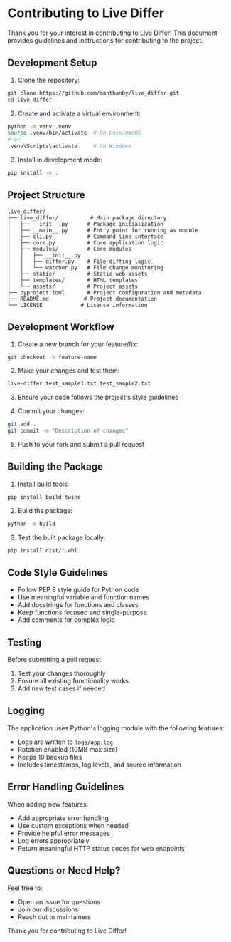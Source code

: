 # Contributing to Live Differ

Thank you for your interest in contributing to Live Differ! This document provides guidelines and instructions for contributing to the project.

## Development Setup

1. Clone the repository:
```bash
git clone https://github.com/manthanby/live_differ.git
cd live_differ
```

2. Create and activate a virtual environment:
```bash
python -m venv .venv
source .venv/bin/activate  # On Unix/macOS
# or
.venv\Scripts\activate     # On Windows
```

3. Install in development mode:
```bash
pip install -e .
```

## Project Structure

```
live_differ/
├── live_differ/          # Main package directory
│   ├── __init__.py      # Package initialization
│   ├── __main__.py      # Entry point for running as module
│   ├── cli.py           # Command-line interface
│   ├── core.py          # Core application logic
│   ├── modules/         # Core modules
│   │   ├── __init__.py
│   │   ├── differ.py    # File diffing logic
│   │   └── watcher.py   # File change monitoring
│   ├── static/          # Static web assets
│   ├── templates/       # HTML templates
│   └── assets/          # Project assets
├── pyproject.toml       # Project configuration and metadata
├── README.md           # Project documentation
└── LICENSE            # License information
```

## Development Workflow

1. Create a new branch for your feature/fix:
```bash
git checkout -b feature-name
```

2. Make your changes and test them:
```bash
live-differ test_sample1.txt test_sample2.txt
```

3. Ensure your code follows the project's style guidelines

4. Commit your changes:
```bash
git add .
git commit -m "Description of changes"
```

5. Push to your fork and submit a pull request

## Building the Package

1. Install build tools:
```bash
pip install build twine
```

2. Build the package:
```bash
python -m build
```

3. Test the built package locally:
```bash
pip install dist/*.whl
```

## Code Style Guidelines

- Follow PEP 8 style guide for Python code
- Use meaningful variable and function names
- Add docstrings for functions and classes
- Keep functions focused and single-purpose
- Add comments for complex logic

## Testing

Before submitting a pull request:
1. Test your changes thoroughly
2. Ensure all existing functionality works
3. Add new test cases if needed

## Logging

The application uses Python's logging module with the following features:
- Logs are written to `logs/app.log`
- Rotation enabled (10MB max size)
- Keeps 10 backup files
- Includes timestamps, log levels, and source information

## Error Handling Guidelines

When adding new features:
- Add appropriate error handling
- Use custom exceptions when needed
- Provide helpful error messages
- Log errors appropriately
- Return meaningful HTTP status codes for web endpoints

## Questions or Need Help?

Feel free to:
- Open an issue for questions
- Join our discussions
- Reach out to maintainers

Thank you for contributing to Live Differ!
